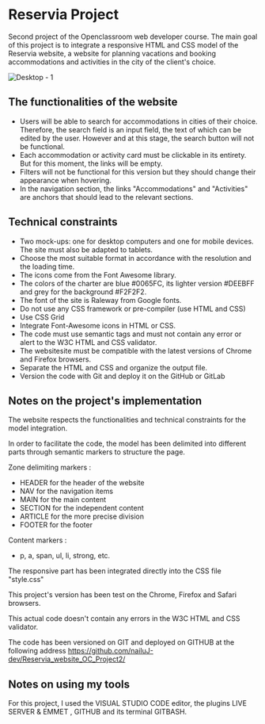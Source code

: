# Reservia Project
Second project of the Openclassroom web developer course. The main goal of this project is to integrate a responsive HTML and CSS model of the Reservia website, a website for planning vacations and booking accommodations and activities in the city of the client's choice.

![Desktop - 1](https://user-images.githubusercontent.com/78428426/127329097-87974647-2808-4775-8af4-24bbafb902ef.png)

## The functionalities of the website

- Users will be able to search for accommodations in cities of their choice. Therefore, the search field is an input field, the text of which can be edited by the user. However and at this stage, the search button will not be functional.
- Each accommodation or activity card must be clickable in its entirety. But for this moment, the links will be empty.
- Filters will not be functional for this version but they should change their appearance when hovering.
- In the navigation section, the links "Accommodations" and "Activities" are anchors that should lead to the relevant sections.

## Technical constraints

- Two mock-ups: one for desktop computers and one for mobile devices. The site must also be adapted to tablets.
- Choose the most suitable format in accordance with the resolution and the loading time.
- The icons come from the Font Awesome library. 
- The colors of the charter are blue #0065FC, its lighter version #DEEBFF and grey for the background #F2F2F2.
- The font of the site is Raleway from Google fonts.
- Do not use any CSS framework or pre-compiler (use HTML and CSS)
- Use CSS Grid
- Integrate Font-Awesome icons in HTML or CSS.
- The code must use semantic tags and must not contain any error or alert to the W3C HTML and CSS validator.
- The websitesite must be compatible with the latest versions of Chrome and Firefox browsers.
- Separate the HTML and CSS and organize the output file.
- Version the code with Git and deploy it on the GitHub or GitLab

## Notes on the project's implementation

The website respects the functionalities and technical constraints for the model integration.

In order to facilitate the code, the model has been delimited into different parts through semantic markers to structure the page.

Zone delimiting markers :
  - HEADER for the header of the website 
  - NAV for the navigation items 
  - MAIN for the main content
  - SECTION for the independent content
  - ARTICLE for the more precise division
  - FOOTER for the footer

Content markers :
  - p, a, span, ul, li, strong, etc.
  
The responsive part has been integrated directly into the CSS file "style.css"

This project's version has been test on the Chrome, Firefox and Safari browsers. 
  
This actual code doesn't contain any errors in the W3C HTML and CSS validator.
  
The code has been versioned on GIT and deployed on GITHUB at the following address https://github.com/nailuJ-dev/Reservia_website_OC_Project2/
 
## Notes on using my tools
For this project, I used the VISUAL STUDIO CODE editor, the plugins LIVE SERVER & EMMET , GITHUB and its terminal GITBASH.
